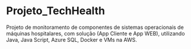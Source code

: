 # Projeto_TechHealth
Projeto de monitoramento de componentes de sistemas operacionais de máquinas hospitalares, com solução (App Cliente e App WEB), utilizando Java, Java Script, Azure SQL, Docker e VMs na AWS.
